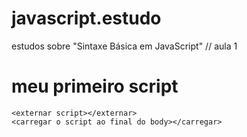 # javascript.estudo
estudos sobre "Sintaxe Básica em JavaScript"
// aula 1
<!DOCTYPE html>
<html lang="en">
<head>
    <meta charset="UTF-8">
    <meta http-equiv="X-UA-Compatible" content="IE=edge">
    <meta name="viewport" content="width=device-width, initial-scale=1.0">
    <title>meu primeiro</title>
</head>
<body>
  <h1>meu primeiro script</h1>

    <externar script></externar>
    <carregar o script ao final do body></carregar>
  <script src="script.js"></script>

   
</body>
</html>

